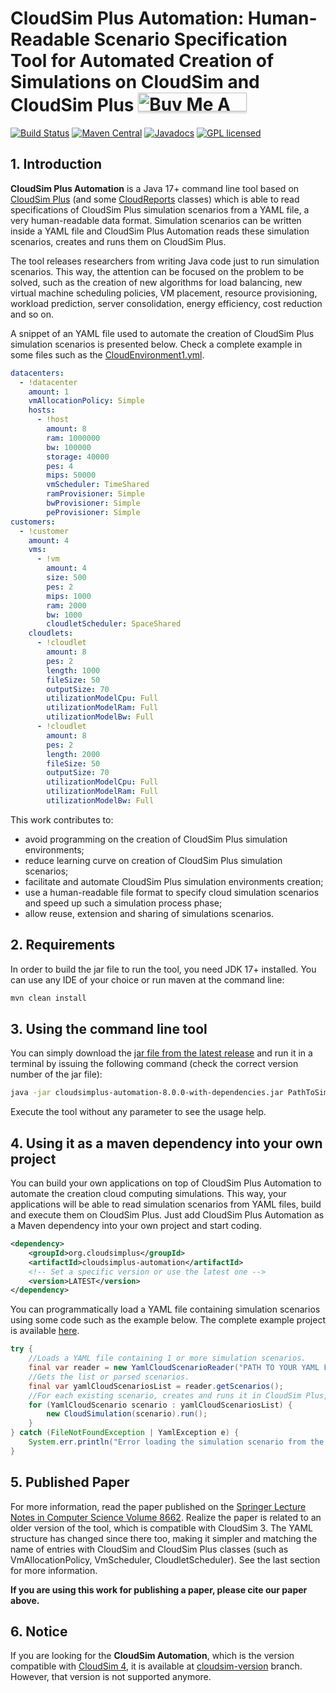 # CloudSim Plus Automation: Human-Readable Scenario Specification Tool for Automated Creation of Simulations on CloudSim and CloudSim Plus <a href="https://buymeacoff.ee/manoelcampos" target="_blank"><img src="https://www.buymeacoffee.com/assets/img/custom_images/orange_img.png" alt="Buy Me A Coffee" style="height: 30px !important;width: 174px !important;box-shadow: 0px 3px 2px 0px rgba(190, 190, 190, 0.5) !important;-webkit-box-shadow: 0px 3px 2px 0px rgba(190, 190, 190, 0.5) !important;" ></a>

[![Build Status](https://github.com/cloudsimplus/cloudsimplus-automation/actions/workflows/maven.yml/badge.svg)](https://github.com/manoelcampos/cloudsimplus-automation/actions/workflows/maven.yml) [![Maven Central](https://img.shields.io/maven-central/v/org.cloudsimplus/cloudsimplus-automation.svg?label=Maven%20Central)](https://search.maven.org/search?q=g:%22org.cloudsimplus%22%20AND%20a:%22cloudsimplus-automation%22) [![Javadocs](https://www.javadoc.io/badge/org.cloudsimplus/cloudsimplus-automation.svg)](https://www.javadoc.io/doc/org.cloudsimplus/cloudsimplus-automation) [![GPL licensed](https://img.shields.io/badge/license-GPL-blue.svg)](http://www.gnu.org/licenses/gpl-3.0)

## 1. Introduction

**CloudSim Plus Automation** is a Java 17+ command line tool based on [CloudSim Plus](https://cloudsimplus.org) 
(and some [CloudReports](https://github.com/thiagotts/CloudReports) classes) 
which is able to read specifications of CloudSim Plus simulation scenarios from a YAML file, 
a very human-readable data format. 
Simulation scenarios can be written inside a YAML file and CloudSim Plus Automation reads these simulation scenarios, creates and runs them on CloudSim Plus.  

The tool releases researchers from writing Java code just to run simulation scenarios. 
This way, the attention can be focused on the problem to be solved, such as the creation of new algorithms for load balancing, 
new virtual machine scheduling policies, VM placement, resource provisioning, workload prediction, server consolidation, 
energy efficiency, cost reduction and so on. 

A snippet of an YAML file used to automate the creation of CloudSim Plus simulation scenarios is presented below. 
Check a complete example in some files such as the [CloudEnvironment1.yml](CloudEnvironment1.yml).

```yml
datacenters:
  - !datacenter
    amount: 1
    vmAllocationPolicy: Simple
    hosts:
      - !host
        amount: 8
        ram: 1000000
        bw: 100000
        storage: 40000
        pes: 4
        mips: 50000
        vmScheduler: TimeShared
        ramProvisioner: Simple
        bwProvisioner: Simple
        peProvisioner: Simple
customers:
  - !customer
    amount: 4
    vms:
      - !vm
        amount: 4
        size: 500
        pes: 2
        mips: 1000
        ram: 2000
        bw: 1000
        cloudletScheduler: SpaceShared
    cloudlets:
      - !cloudlet
        amount: 8
        pes: 2
        length: 1000
        fileSize: 50
        outputSize: 70
        utilizationModelCpu: Full
        utilizationModelRam: Full
        utilizationModelBw: Full
      - !cloudlet
        amount: 8
        pes: 2
        length: 2000
        fileSize: 50
        outputSize: 70
        utilizationModelCpu: Full
        utilizationModelRam: Full
        utilizationModelBw: Full
```

This work contributes to:

- avoid programming on the creation of CloudSim Plus simulation environments;
- reduce learning curve on creation of CloudSim Plus simulation scenarios;
- facilitate and automate CloudSim Plus simulation environments creation;
- use a human-readable file format to specify cloud simulation scenarios and speed up such a simulation process phase;
- allow reuse, extension and sharing of simulations scenarios.

## 2. Requirements

In order to build the jar file to run the tool, you need JDK 17+ installed.
You can use any IDE of your choice or run maven at the command line:

```bash
mvn clean install
```

## 3. Using the command line tool 

You can simply download the [jar file from the latest release](https://github.com/cloudsimplus/cloudsimplus-automation/releases/latest) and run it in a terminal
by issuing the following command (check the correct version number of the jar file):

```bash
java -jar cloudsimplus-automation-8.0.0-with-dependencies.jar PathToSimulationScenario.yml
```

Execute the tool without any parameter to see the usage help.

## 4. Using it as a maven dependency into your own project

You can build your own applications on top of CloudSim Plus Automation to automate the creation cloud computing simulations.
This way, your applications will be able to read simulation scenarios from YAML files, build and execute them on CloudSim Plus.
Just add CloudSim Plus Automation as a Maven dependency into your own project and start coding. 

```xml
<dependency>
    <groupId>org.cloudsimplus</groupId>
    <artifactId>cloudsimplus-automation</artifactId>
    <!-- Set a specific version or use the latest one -->
    <version>LATEST</version>
</dependency>
```

You can programmatically load a YAML file containing simulation scenarios using some code such as the example below.
The complete example project is available [here](example).

```java
try {
    //Loads a YAML file containing 1 or more simulation scenarios.
    final var reader = new YamlCloudScenarioReader("PATH TO YOUR YAML FILE");
    //Gets the list or parsed scenarios.
    final var yamlCloudScenariosList = reader.getScenarios();
    //For each existing scenario, creates and runs it in CloudSim Plus, printing results.
    for (YamlCloudScenario scenario : yamlCloudScenariosList) {
        new CloudSimulation(scenario).run();
    }
} catch (FileNotFoundException | YamlException e) {
    System.err.println("Error loading the simulation scenario from the YAML file: "+e.getMessage());
}
```

## 5. Published Paper

For more information, read the paper published on the [Springer Lecture Notes in Computer Science Volume 8662](https://doi.org/10.1007/978-3-319-11167-4_34). Realize the paper is related to an older version of the tool, which is compatible with CloudSim 3. 
The YAML structure has changed since there too, making it simpler and matching the name of entries with CloudSim and CloudSim Plus classes (such as VmAllocationPolicy, VmScheduler, CloudletScheduler). See the last section for more information.

**If you are using this work for publishing a paper, please cite our paper above.**

## 6. Notice

If you are looking for the **CloudSim Automation**, 
which is the version compatible with [CloudSim 4](https://github.com/Cloudslab/cloudsim), 
it is available at [cloudsim-version](https://github.com/cloudsimplus/cloudsimplus-automation/tree/cloudsim-version) branch. 
However, that version is not supported anymore.
